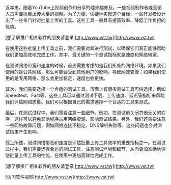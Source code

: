 近年来，随着YouTube上视频创作和分享的越来越普及，一些视频制作者或营销人员需要批量上传大量的视频。为了方便、快捷地实现这个目标，一些开发者设计出了一些专门针对批量上传的工具。这些工具一般具有提高效率、降低工作负担的优势。

[想了解推广相关软件的朋友请登录 http://www.vst.tw](http://www.vst.tw)

在使用这些批量上传工具之前，我们需要对其进行测试，以确保它们真正能够帮助我们更加高效地完成工作。其中，最关键的一个测试指标就是速度和网络带宽。

在测试网络带宽和速度的时候，首先需要考虑的是我们所处的网络环境。如果我们使用的是公共网络，那么可能会受到其他用户的影响，导致网速变慢；如果我们使用的是专用网络，那么会更加稳定，速度也会更快。

其次，我们需要选择一个合适的测试工具。市面上有很多测试工具可供选择，例如Speedtest、Fast等。这些工具可以通过测试下载、上传速度、延迟等指标来帮助我们评估网络质量。我们可以根据自己的需求选择一个合适的工具来测试。

最后，在测试过程中，我们需要注意一些细节。例如，在测试前关闭其他无关的程序，这样可以避免其他程序占用网络资源，影响测试结果。另外，我们还需要注意一些网络故障问题，例如网络连接不稳定、DNS解析失败等，这些问题也会对测试结果产生影响。

综上所述，测试网络带宽和速度是评估批量上传工具效率的重要指标之一。在测试过程中，我们需要选择合适的测试工具，注意测试环境和细节，从而更加准确地评估批量上传工具的性能，在使用中更加高效地完成工作。

[想了解推广相关软件的朋友请登录 http://www.vst.tw](http://www.vst.tw)


[访问软件官网 http://www.vst.tw](http://www.vst.tw)
